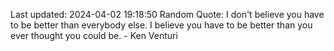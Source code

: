 Last updated: 2024-04-02 19:18:50
Random Quote: I don't believe you have to be better than everybody else. I believe you have to be better than you ever thought you could be. - Ken Venturi
